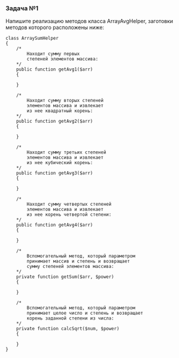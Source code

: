 ### Задача №1
Напишите реализацию методов класса ArrayAvgHelper, заготовки методов которого расположены ниже:

	class ArraySumHelper
	{
		/*
			Находит сумму первых
			степеней элементов массива:
		*/
		public function getAvg1($arr)
		{
		
		}
		
		/*
			Находит сумму вторых степеней
			элементов массива и извлекает
			из нее квадратный корень:
		*/
		public function getAvg2($arr)
		{
		
		}
		
		/*
			Находит сумму третьих степеней
			элементов массива и извлекает
			из нее кубический корень:
		*/
		public function getAvg3($arr)
		{
		
		}
		
		/*
			Находит сумму четвертых степеней
			элементов массива и извлекает
			из нее корень четвертой степени:
		*/
		public function getAvg4($arr)
		{
		
		}
		
		/*
			Вспомогательный метод, который параметром
			принимает массив и степень и возвращает
			сумму степеней элементов массива:
		*/
		private function getSum($arr, $power)
		{
		
		}
		
		/*
			Вспомогательный метод, который параметром
			принимает целое число и степень и возвращает
			корень заданной степени из числа:
		*/
		private function calcSqrt($num, $power)
		{
		
		}
	}
